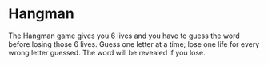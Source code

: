 # Hangman
The Hangman game gives you 6 lives and you have to guess the word before losing those 6 lives. Guess one letter at a time; lose one life for every wrong letter guessed. The word will be revealed if you lose.
